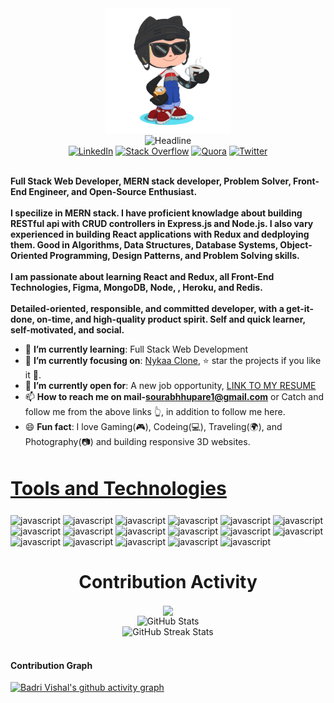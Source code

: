 <div>
    <div align=center>
        <img src="https://raw.githubusercontent.com/AhmedFathyDev/AhmedFathyDev/main/GitHub.png" alt="GitHub Octocat Drinking a Cup of Coffee" height="200">
    </div>
    <div align=center>
        <img src="https://readme-typing-svg.herokuapp.com?color=%236FDA44&size=32&center=true&vCenter=true&width=600&height=50&lines=Hi+there+I'm+Sourabh+%F0%9F%91%8B;Full+Stack+Web+Developer;Back-End+Engineer;Problem+Solver;Front-End+Engineer;Open-Source+Enthusiast" alt="Headline" />
    </div>
    <div align=center>
        <a href="https://www.linkedin.com/in/sourabh-hupare/"><img src="https://img.shields.io/badge/Linkedin-0077b5?style=flat&logo=linkedin" alt="LinkedIn" /></a>
        <a href="https://stackoverflow.com/users/17941697/sourabh"><img src="https://img.shields.io/badge/Stack Overflow-f48024?style=flat&logo=stackoverflow&logoColor=white" alt="Stack Overflow" /></a>
        <a href="https://www.quora.com/profile/Sourabh-Hupare"><img src="https://img.shields.io/badge/Quora-B92B27?style=flat&logo=quora" alt="Quora" /></a>
        <a href="https://twitter.com/SourabhHupare"><img src="https://img.shields.io/badge/Twitter-199AFF?style=flat&logo=twitter&logoColor=white" alt="Twitter" /></a>
    </div>
    <div align=left>
        <br>
        <p>
            <strong>
                Full Stack Web Developer, MERN stack developer, Problem Solver, Front-End Engineer, and Open-Source Enthusiast.<br><br>
                I specilize in MERN stack. I have proficient knowladge about building RESTful api with CRUD controllers in Express.js and Node.js. I also vary experienced in building React applications with Redux and dedploying them. Good in Algorithms, Data Structures, Database Systems, Object-Oriented Programming, Design Patterns, and Problem Solving skills.<br><br>
                I am passionate about learning React and Redux, all Front-End Technologies, Figma, MongoDB, Node, , Heroku, and Redis.<br><br>
                Detailed-oriented, responsible, and committed developer, with a get-it-done, on-time, and high-quality product spirit. Self and quick learner, self-motivated, and social.
            </strong>
        </p>
        <ul>
            <li>🌱 <b>I’m currently learning</b>: Full Stack Web Development</li>
            <li>🎯 <b>I’m currently focusing on</b>: <a href="rohit753.github.io/naykaa-clone/">Nykaa Clone</a>, ⭐️ star the projects if you like it 🤩.</li>
            <li>🤔 <b>I’m currently open for</b>: A new job opportunity, <a href="https://drive.google.com/file/d/1ch-hWAX2ZwaswxV-WzVUB_Drm901NW4l/view?usp=sharing" target="_blank" rel="noopener noreferrer">LINK TO MY RESUME</a></li>
            <li>📫 <b>How to reach me on mail-<a href="sourabhhupare1@gmail.com">sourabhhupare1@gmail.com</a></b> or Catch and follow me from the above links 👆, in addition to follow me here.</li>
            <li>😄 <b>Fun fact</b>: I love Gaming(🎮), Codeing(💻), Traveling(🌍), and Photography(📷) and building responsive 3D websites.</li>
        </ul>
    </div>
    <h2 style="font-size:30px" align ="left" width = 100%><u>Tools and Technologies</u></h2>
<p align="left"> <img src="https://img.shields.io/badge/javascript-%23323330.svg?style=for-the-badge&logo=javascript&logoColor=%23F7DF1E" alt="javascript"  /> </a> 
<a href="https://www.w3schools.com/css/" target="_blank"> </a> 
<img src="https://img.shields.io/badge/html5-%23E34F26.svg?style=for-the-badge&logo=html5&logoColor=white" alt="javascript"  /> </a> 
<a href="https://www.w3schools.com/css/" target="_blank"> </a>
<img src="https://img.shields.io/badge/CSS3-%23FF9900.svg?style=for-the-badge&logo=amazon-css3&logoColor=white" alt="javascript"  /> </a> 
<a href="https://www.w3schools.com/css/" target="_blank"> </a>
<img src="https://img.shields.io/badge/node.js-%2343853D.svg?style=for-the-badge&logo=node.js&logoColor=white" alt="javascript"  /> </a> 
<a href="https://www.w3schools.com/css/" target="_blank"> </a>
<img src="https://img.shields.io/badge/express.js-%234285F4.svg?style=for-the-badge&logo=express&logoColor=white" alt="javascript"  /> </a> 
<a href="https://www.w3schools.com/css/" target="_blank"> </a>
<img src="https://img.shields.io/badge/MongoDB-%234ea94b.svg?style=for-the-badge&logo=mongodb&logoColor=white" alt="javascript"  /> </a> 
<a href="https://www.w3schools.com/css/" target="_blank"> </a>
<img src="https://img.shields.io/badge/react.js-FF00A0.svg?style=for-the-badge&logo=react&logoColor=white" alt="javascript"  /> </a> 
<a href="https://www.w3schools.com/css/" target="_blank"> </a>
<img src="https://img.shields.io/badge/Heroku-5C2D91.svg?style=for-the-badge&logo=heroku&logoColor=white" alt="javascript"  /> </a> 
<a href="https://www.w3schools.com/css/" target="_blank"> </a>
<img src="https://img.shields.io/badge/redis-%23D42029.svg?style=for-the-badge&logo=redis&logoColor=white" alt="javascript"  /> </a> 
<a href="https://www.w3schools.com/css/" target="_blank"> </a>
<img src="https://img.shields.io/badge/git-49ED00.svg?style=for-the-badge&logo=git&logoColor=white" alt="javascript"  /> </a> 
<a href="https://www.w3schools.com/css/" target="_blank"> </a>
<img src="https://img.shields.io/badge/github-%23000000.svg?style=for-the-badge&logo=github&logoColor=white" alt="javascript"  /> </a> 
<a href="https://www.w3schools.com/css/" target="_blank"> </a>
<img src="https://img.shields.io/badge/redux-%23FF9900.svg?style=for-the-badge&logo=redux&logoColor=white" alt="javascript"  /> </a> 
<a href="https://www.w3schools.com/css/" target="_blank"> </a>
<img src="https://img.shields.io/badge/postman-%23D42029.svg?style=for-the-badge&logo=postman&logoColor=white" alt="javascript"  /> </a> 
<a href="https://www.w3schools.com/css/" target="_blank"> </a>
<img src="https://img.shields.io/badge/sass-FF00A0.svg?style=for-the-badge&logo=sass&logoColor=white" alt="javascript"  /> </a> 
<a href="https://www.w3schools.com/css/" target="_blank"> </a>
<img src="https://img.shields.io/badge/NPM-%23000000.svg?style=for-the-badge&logo=npm&logoColor=white" alt="javascript"  /> </a> 
<a href="https://www.w3schools.com/css/" target="_blank"> </a>
<img src="https://img.shields.io/badge/yarn-5C2D91.svg?style=for-the-badge&logo=yarn&logoColor=white" alt="javascript"  /> </a> 
<a href="https://www.w3schools.com/css/" target="_blank"> </a>
<img src="https://img.shields.io/badge/firebase-5C2D91.svg?style=for-the-badge&logo=firebase" alt="javascript"  /> </a> 
<a href="https://www.w3schools.com/css/" target="_blank"> </a>


</p>
    <div align=center>
        <h1>Contribution Activity</h1>
        <img align="center" src="https://github-readme-stats.vercel.app/api/top-langs/?username=sourabh-s1&title_color=6FDA44&text_color=FFFFFF&show_icons=true&icon_color=6FDA44&include_all_commits=true&count_private=true&theme=dark"><br>
        <img src="https://github-readme-stats.vercel.app/api?username=sourabh-s1&title_color=6FDA44&text_color=FFFFFF&show_icons=true&icon_color=6FDA44&include_all_commits=true&count_private=true&theme=dark" alt="GitHub Stats" height="200" />
        <br>
        <!--
        <img src="https://github-readme-stats.vercel.app/api/top-langs?username=sourabh-s1&layout=compact&title_color=6FDA44&text_color=FFFFFF&theme=dark" alt="GitHub Most Used Languages" height="200" />
        <br>
        -->
        <img src="https://github-readme-streak-stats.herokuapp.com/?user=sourabh-s1&theme=dark&date_format=j%20M%5B%20Y%5D&currStreakLabel=6FDA44&fire=6FDA44&ring=6FDA44" alt="GitHub Streak Stats" height="200" />
        <br>
        <br>
    </div>
</div>

#### Contribution Graph
[![Badri Vishal's github activity graph](https://activity-graph.herokuapp.com/graph?username=sourabh-s1&theme=react-dark)](https://github.com/MrBlueBird2/github-readme-activity-graph)


